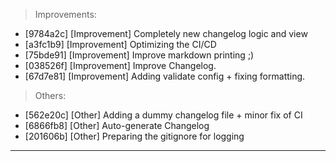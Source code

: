 > Improvements:
- [9784a2c] [Improvement] Completely new changelog logic and view
- [a3fc1b9] [Improvement] Optimizing the CI/CD
- [75bde91] [Improvement] Improve markdown printing ;)
- [038526f] [Improvement] Improve Changelog.
- [67d7e81] [Improvement] Adding validate config + fixing formatting.

> Others:
- [562e20c] [Other] Adding a dummy changelog file + minor fix of CI
- [6866fb8] [Other] Auto-generate Changelog
- [201606b] [Other] Preparing the gitignore for logging


---
